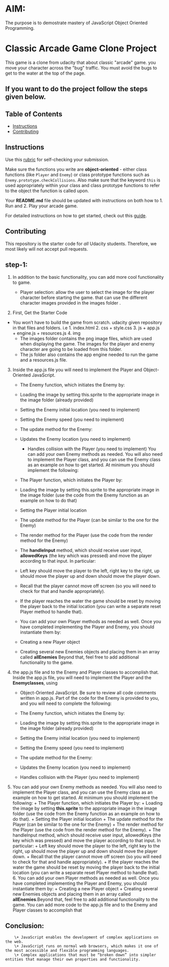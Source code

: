 # AIM:

The purpose is to demostrate mastery of JavaScript Object Oriented Programming.

# Classic Arcade Game Clone Project

This game is a clone from udacity  that about classic "arcade" game.  you move your character across the "bug" traffic. You must avoid the bugs to get to the water at the top of the page.

## If you want to do the project follow the steps given below.

## Table of Contents

-   [Instructions](#instructions)
-   [Contributing](#contributing)

## Instructions

Use this [rubric](https://review.udacity.com/#!/rubrics/15/view) for self-checking your submission.

Make sure the functions you write are **object-oriented** - either class functions (like `Player` and `Enemy`) or class prototype functions such as `Enemy.prototype.checkCollisions`. Also make sure that the keyword `this` is used appropriately within your class and class prototype functions to refer to the object the function is called upon.

Your **README.md** file should be updated with instructions on both how to 1. Run and 2. Play your arcade game.

For detailed instructions on how to get started, check out this [guide](https://docs.google.com/document/d/1v01aScPjSWCCWQLIpFqvg3-vXLH2e8_SZQKC8jNO0Dc/pub?embedded=true).

## Contributing

This repository is the starter code for _all_ Udacity students. Therefore, we most likely will not accept pull requests.

## step-1:

1.  In addition to the basic functionality, you can add more cool functionality to  game.

    -   Player selection: allow the user to select the image for the player character before starting the game. that can use the different character images provided in the images folder .

2.  First, Get the Starter Code

-   You won’t have to build the game from scratch.
    udacity given repository in that  files and folders.
    i.e
        1. index.html
        2. css
           \+ style.css
        3. js
          \+ app.js
          \+ engine.js
          \+ resources.js
        4. img  
    -   The images folder contains the png image files, which are used when displaying the
         game. The images for the player and enemy character are going to be loaded from
         this folder.
    -   The js folder also contains the app engine needed to run the game and a resources.js file.

3.  Inside the app.js file  you will need to implement the Player and  Object-Oriented JavaScript.

    -   The Enemy function, which initiates the Enemy by:
    -   Loading the image by setting this.sprite to the appropriate image in the image folder (already provided)
    -   Setting the Enemy initial location (you need to implement)
    -   Setting the Enemy speed (you need to implement)
    -   The update method for the Enemy:
    -   Updates the Enemy location (you need to implement)
        -   Handles collision with the Player (you need to implement)
            You can add your own Enemy methods as needed. You will also need to implement the
            Player class, and you can use the Enemy class as an example on how to get started. At minimum you should implement the following:
    -   The Player function, which initiates the Player by:
    -   Loading the image by setting this.sprite to the appropriate image in the
          image folder (use the code from the Enemy function as an example on how
          to do that)
    -   Setting the Player initial location
    -   The update method for the Player (can be similar to the one for the Enemy)
    -   The render method for the Player (use the code from the render method for the
          Enemy)
    -   The **handleInput** method, which should receive user input, **allowedKeys** (the key which was pressed) and move the player according to that input. In particular:
    -   Left key should move the player to the left, right key to the right, up should
          move the player up and down should move the player down.
    -   Recall that the player cannot move off screen (so you will need to check for
          that and handle appropriately).
    -   If the player reaches the water the game should be reset by moving the
          player back to the initial location (you can write a separate reset Player
          method to handle that).

    -   You can add your own Player methods as needed as well. Once you    have  completed
        implementing the Player and Enemy, you should instantiate them by:
    -   Creating a new Player object
    -   Creating several new Enemies objects and placing them in an array called  **allEnemies**  Beyond that, feel free to add additional functionality to the game.

4.  the app.js file and to the Enemy and Player classes to accomplish that.
    Inside the app.js file, you will need to implement the Player and the **Enemyclasses**, using

    -   Object-Oriented JavaScript. Be sure to review all code comments written in app.js. Part of the code for the Enemy is provided to you, and you will need to complete the following:

    -   The Enemy function, which initiates the Enemy by:
    -   Loading the image by setting this.sprite to the appropriate image in the image folder (already provided)
    -   Setting the Enemy initial location (you need to implement)
    -   Setting the Enemy speed (you need to implement)
    -   The update method for the Enemy:
    -   Updates the Enemy location (you need to implement)
    -   Handles collision with the Player (you need to implement)

5.  You can add your own Enemy methods as needed. You will also need to implement the Player class, and you can use the Enemy class as an example on how to get started. At minimum you should implement the following:
        \+ The Player function, which initiates the Player by:
        \+ Loading the image by setting **this.sprite** to the appropriate image in the
        image folder (use the code from the Enemy function as an example on how
        to do that).
        \+ Setting the Player initial location
        \+ The update method for the Player (can be similar to the one for the Enemy)
        \+ The render method for the Player (use the code from the render method for the
        Enemy).
        \+ The handleInput method, which should receive user input, allowedKeys (the key
        which was pressed) and move the player according to that input. In particular:
        \+ Left key should move the player to the left, right key to the right, up should
        move the player up and down should move the player down.
        \+ Recall that the player cannot move off screen (so you will need to check for
        that and handle appropriately).
        \+ If the player reaches the water the game should be reset by moving the
        player back to the initial location (you can write a separate reset Player
        method to handle that).
        6\.  You can add your own Player methods as needed as well. Once you have completed
        implementing the Player and Enemy, you should instantiate them by:
        \+ Creating a new Player object
        \+ Creating several new Enemies objects and placing them in an array called
        **allEnemies**.Beyond that, feel free to add additional functionality to the game. You can add more code to the app.js file and to the Enemy and Player classes to accomplish that

## Conclusion:

        \+ JavaScript enables the development of complex applications on the web.
        \+ JavaScript runs on normal web browsers, which makes it one of the most accessible and flexible programming languages.
        \+ Complex applications that must be “broken down” into simpler entities that manage their own properties and functionality.
